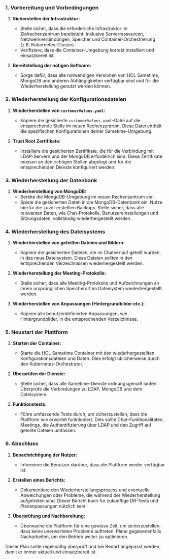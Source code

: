 
### 1. Vorbereitung und Vorbedingungen

1. **Sicherstellen der Infrastruktur:**
   - Stelle sicher, dass die erforderliche Infrastruktur im Zielrechenzentrum bereitsteht, inklusive Serverressourcen, Netzwerkverbindungen, Speicher und Container-Orchestrierung (z.B. Kubernetes-Cluster).
   - Verifiziere, dass die Container-Umgebung korrekt installiert und einsatzbereit ist.

2. **Bereitstellung der nötigen Software:**
   - Sorge dafür, dass alle notwendigen Versionen von HCL Sametime, MongoDB und anderen Abhängigkeiten verfügbar sind und für die Wiederherstellung genutzt werden können.

### 2. Wiederherstellung der Konfigurationsdateien

1. **Wiederherstellen von `customerValues.yaml`:**
   - Kopiere die gesicherte `customerValues.yaml`-Datei auf die entsprechende Stelle im neuen Rechenzentrum. Diese Datei enthält die spezifischen Konfigurationen deiner Sametime-Umgebung.

2. **Trust Root Zertifikate:**
   - Installiere die gesicherten Zertifikate, die für die Verbindung mit LDAP-Servern und der MongoDB erforderlich sind. Diese Zertifikate müssen an den richtigen Stellen abgelegt und für die entsprechenden Dienste konfiguriert werden.

### 3. Wiederherstellung der Datenbank

1. **Wiederherstellung von MongoDB:**
   - Bereite die MongoDB-Umgebung im neuen Rechenzentrum vor.
   - Spiele die gesicherten Daten in die MongoDB-Datenbank ein. Nutze hierfür die zuvor erstellten Backups. Stelle sicher, dass alle relevanten Daten, wie Chat-Protokolle, Benutzereinstellungen und Sitzungsdaten, vollständig wiederhergestellt werden.

### 4. Wiederherstellung des Dateisystems

1. **Wiederherstellen von geteilten Dateien und Bildern:**
   - Kopiere die gesicherten Dateien, die im Chatverlauf geteilt wurden, in das neue Dateisystem. Diese Dateien sollten in den entsprechenden Verzeichnissen wiederhergestellt werden.

2. **Wiederherstellung der Meeting-Protokolle:**
   - Stelle sicher, dass alle Meeting-Protokolle und Aufzeichnungen an ihrem ursprünglichen Speicherort im Dateisystem wiederhergestellt werden.

3. **Wiederherstellen von Anpassungen (Hintergrundbilder etc.):**
   - Kopiere alle benutzerdefinierten Anpassungen, wie Hintergrundbilder, in die entsprechenden Verzeichnisse.

### 5. Neustart der Plattform

1. **Starten der Container:**
   - Starte die HCL Sametime Container mit den wiederhergestellten Konfigurationsdateien und Daten. Dies erfolgt üblicherweise durch den Kubernetes-Orchestrator.

2. **Überprüfen der Dienste:**
   - Stelle sicher, dass alle Sametime-Dienste ordnungsgemäß laufen. Überprüfe die Verbindungen zu LDAP, MongoDB und dem Dateisystem.

3. **Funktionstests:**
   - Führe umfassende Tests durch, um sicherzustellen, dass die Plattform wie erwartet funktioniert. Dies sollte Chat-Funktionalitäten, Meetings, die Authentifizierung über LDAP und den Zugriff auf geteilte Dateien umfassen.

### 6. Abschluss

1. **Benachrichtigung der Nutzer:**
   - Informiere die Benutzer darüber, dass die Plattform wieder verfügbar ist.

2. **Erstellen eines Berichts:**
   - Dokumentiere den Wiederherstellungsprozess und eventuelle Abweichungen oder Probleme, die während der Wiederherstellung aufgetreten sind. Dieser Bericht kann für zukünftige DR-Tests und Plananpassungen nützlich sein.

3. **Überprüfung und Nachbereitung:**
   - Überwache die Plattform für eine gewisse Zeit, um sicherzustellen, dass keine unerwarteten Probleme auftreten. Plane gegebenenfalls Nacharbeiten, um den Betrieb weiter zu optimieren.

Dieser Plan sollte regelmäßig überprüft und bei Bedarf angepasst werden, damit er immer aktuell und einsatzbereit ist.